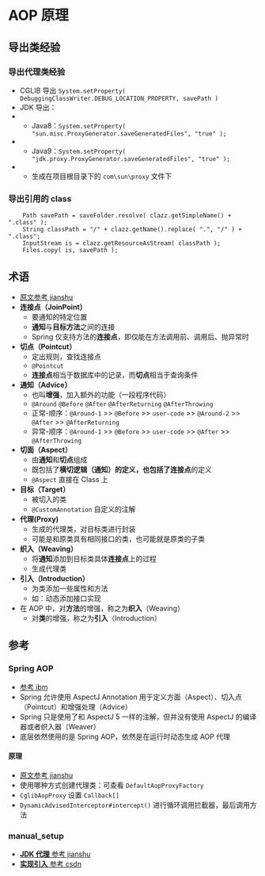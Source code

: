 # AOP 原理

## 导出类经验

### 导出代理类经验
- CGLIB 导出 `System.setProperty( DebuggingClassWriter.DEBUG_LOCATION_PROPERTY, savePath )`
- JDK 导出：
- - Java8：`System.setProperty( "sun.misc.ProxyGenerator.saveGeneratedFiles", "true" );`
- - Java9：`System.setProperty( "jdk.proxy.ProxyGenerator.saveGeneratedFiles", "true" );`
- - 生成在项目根目录下的 `com\sun\proxy` 文件下

### 导出引用的 class
```
	Path savePath = saveFolder.resolve( clazz.getSimpleName() + ".class" );
	String classPath = "/" + clazz.getName().replace( ".", "/" ) + ".class";
	InputStream is = clazz.getResourceAsStream( classPath );
	Files.copy( is, savePath );
```

## 术语
- [原文参考 jianshu](https://www.jianshu.com/p/601713b20e43)
- **连接点（JoinPoint）**
  - 要通知的特定位置
  - **通知**与**目标方法**之间的连接
  - Spring 仅支持方法的**连接点**，即仅能在方法调用前、调用后、抛异常时
- **切点（Pointcut）**
  - 定出规则，查找连接点
  - `@Pointcut`
  - **连接点**相当于数据库中的记录，而**切点**相当于查询条件
- **通知（Advice）**
  - 也叫**增强**，加入额外的功能（一段程序代码）
  - `@Around` `@Before` `@After` `@AfterReturning` `@AfterThrowing`
  - 正常-顺序：`@Around-1` >> `@Before` >> `user-code` >> `@Around-2` >> `@After` >> `@AfterReturning` 
  - 异常-顺序：`@Around-1` >> `@Before` >> `user-code` >> `@After` >> `@AfterThrowing`
- **切面（Aspect）**
  - 由**通知**和**切点**组成
  - 既包括了**横切逻辑（通知）**的定义，也包括了**连接点**的定义
  - `@Aspect` 直接在 Class 上
- **目标（Target）**
  - 被切入的类
  - `@CustomAnnotation` 自定义的注解
- **代理(Proxy)**
  - 生成的代理类，对目标类进行封装
  - 可能是和原类具有相同接口的类，也可能就是原类的子类
- **织入（Weaving）**
  - 将**通知**添加到目标类具体**连接点**上的过程
  - 生成代理类
- **引入（Introduction）**
  - 为类添加一些属性和方法
  - 如：动态添加接口实现
- 在 AOP 中，对**方法**的增强，称之为**织入**（Weaving）
  - 对**类**的增强，称之为**引入**（Introduction）

## 参考
### Spring AOP
- [参考 ibm](https://www.ibm.com/developerworks/cn/java/j-lo-springaopcglib)
- Spring 允许使用 AspectJ Annotation 用于定义方面（Aspect）、切入点（Pointcut）和增强处理（Advice）
- Spring 只是使用了和 AspectJ 5 一样的注解，但并没有使用 AspectJ 的编译器或者织入器（Weaver）
- 底层依然使用的是 Spring AOP，依然是在运行时动态生成 AOP 代理

#### 原理
- [原文参考 jianshu](https://www.jianshu.com/p/fa37e1db31af)
- 使用哪种方式创建代理类：可查看 `DefaultAopProxyFactory`
- `CglibAopProxy` 设置 `Callback[]`
- `DynamicAdvisedInterceptor#intercept()` 进行循环调用拦截器，最后调用方法

### manual_setup
- [**JDK 代理** 参考 jianshu](https://www.jianshu.com/p/df6bd74db9c5)
- [**实现引入** 参考 csdn](https://blog.csdn.net/zyhlwzy/article/details/70314157)